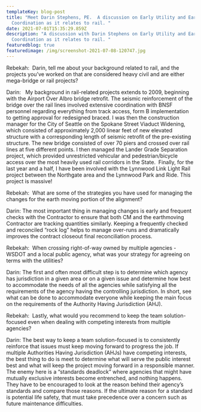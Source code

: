 ```yaml
---
templateKey: blog-post
title: "Meet Darin Stephens, PE.  A discussion on Early Utility and Earthwork
  Coordination as it relates to rail. "
date: 2021-07-01T15:35:29.859Z
description: "A discussion with Darin Stephens on Early Utility and Earthwork
  Coordination as it relates to rail. "
featuredblog: true
featuredimage: /img/screenshot-2021-07-08-120747.jpg
---
```

Rebekah:  Darin, tell me about your background related to rail, and the projects you’ve worked on that are considered heavy civil and are either mega-bridge or rail projects? 

Darin:   My background in rail-related projects extends to 2009, beginning with the Airport Over Albro bridge retrofit. The seismic reinforcement of the bridge over the rail lines involved extensive coordination with BNSF personnel regarding everything from track access, form B implementation to getting approval for redesigned braced. I was then the construction manager for the City of Seattle on the Spokane Street Viaduct Widening, which consisted of approximately 2,000 linear feet of new elevated structure with a corresponding length of seismic retrofit of the pre-existing structure. The new bridge consisted of over 70 piers and crossed over rail lines at five different points. I then managed the Lander Grade Separation project, which provided unrestricted vehicular and pedestrian/bicycle access over the most heavily used rail corridors in the State.  Finally, for the last year and a half, I have been involved with the Lynnwood Link Light Rail project between the Northgate area and the Lynnwood Park and Ride. This project is massive! 

Rebekah:  What are some of the strategies you have used for managing the changes for the earth moving portion of the alignment? 

Darin: The most important thing in managing changes is early and frequent checks with the Contractor to ensure that both CM and the earthmoving Contractor are tracking quantities similarly. Keeping a frequently checked and reconciled “rock log” helps to manage over-runs and dramatically improves the contract closeout final reconciliation process. 

Rebekah:  When crossing right-of-way owned by multiple agencies - WSDOT and a local public agency, what was your strategy for agreeing on terms with the utilities?  

Darin: The first and often most difficult step is to determine which agency has jurisdiction in a given area or on a given issue and determine how best to accommodate the needs of all the agencies while satisfying all the requirements of the agency having the controlling jurisdiction. In short, see what can be done to accommodate everyone while keeping the main focus on the requirements of the Authority Having Jurisdiction (AHJ).

Rebekah:  Lastly, what would you recommend to keep the team solution-focused even when dealing with competing interests from multiple agencies? 

Darin: The best way to keep a team solution-focused is to consistently reinforce that issues must keep moving forward to progress the job. If multiple Authorities Having Jurisdiction (AHJs) have competing interests, the best thing to do is meet to determine what will serve the public interest best and what will keep the project moving forward in a responsible manner. The enemy here is a “standards deadlock” where agencies that might have mutually exclusive interests become entrenched, and nothing happens. They have to be encouraged to look at the reason behind their agency’s standards and compare those reasons. If the ultimate reason for a standard is potential life safety, that must take precedence over a concern such as future maintenance difficulties.